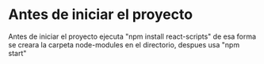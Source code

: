 # Antes de iniciar el proyecto
Antes de iniciar el proyecto ejecuta "npm install react-scripts" de esa forma se creara la carpeta node-modules en el directorio, despues usa "npm start"

